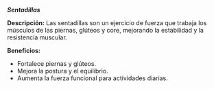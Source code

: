 ***Sentadillas***

**Descripción:**
 Las sentadillas son un ejercicio de fuerza que trabaja los músculos de las piernas, glúteos y core, mejorando la estabilidad y la resistencia muscular.

**Beneficios:**

- Fortalece piernas y glúteos.
- Mejora la postura y el equilibrio.
- Aumenta la fuerza funcional para actividades diarias.